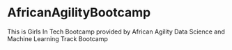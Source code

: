 # AfricanAgilityBootcamp
This is Girls In Tech Bootcamp provided by African Agility Data Science and Machine Learning Track Bootcamp
